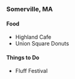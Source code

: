 
### Somerville, MA

#### Food
- Highland Cafe
- Union Square Donuts

#### Things to Do
- Fluff Festival

